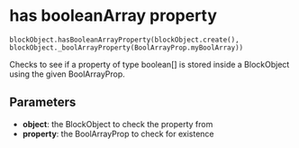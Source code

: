 # has booleanArray property

```sig
blockObject.hasBooleanArrayProperty(blockObject.create(), blockObject._boolArrayProperty(BoolArrayProp.myBoolArray))
```

Checks to see if a property of type boolean[] is stored inside a BlockObject using the given BoolArrayProp.

## Parameters

* **object**: the BlockObject to check the property from
* **property**: the BoolArrayProp to check for existence

